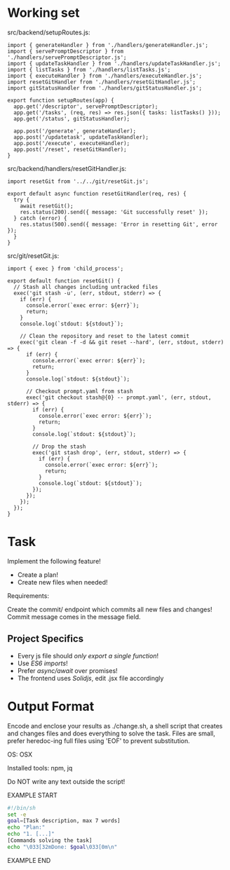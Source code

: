 # Working set

src/backend/setupRoutes.js:
```
import { generateHandler } from './handlers/generateHandler.js';
import { servePromptDescriptor } from './handlers/servePromptDescriptor.js';
import { updateTaskHandler } from './handlers/updateTaskHandler.js';
import { listTasks } from './handlers/listTasks.js';
import { executeHandler } from './handlers/executeHandler.js';
import resetGitHandler from './handlers/resetGitHandler.js';
import gitStatusHandler from './handlers/gitStatusHandler.js';

export function setupRoutes(app) {
  app.get('/descriptor', servePromptDescriptor);
  app.get('/tasks', (req, res) => res.json({ tasks: listTasks() }));
  app.get('/status', gitStatusHandler);

  app.post('/generate', generateHandler);
  app.post('/updatetask', updateTaskHandler);
  app.post('/execute', executeHandler);
  app.post('/reset', resetGitHandler);
}

```

src/backend/handlers/resetGitHandler.js:
```
import resetGit from '../../git/resetGit.js';

export default async function resetGitHandler(req, res) {
  try {
    await resetGit();
    res.status(200).send({ message: 'Git successfully reset' });
  } catch (error) {
    res.status(500).send({ message: 'Error in resetting Git', error });
  }
}

```

src/git/resetGit.js:
```
import { exec } from 'child_process';

export default function resetGit() {
  // Stash all changes including untracked files
  exec('git stash -u', (err, stdout, stderr) => {
    if (err) {
      console.error(`exec error: ${err}`);
      return;
    }
    console.log(`stdout: ${stdout}`);

    // Clean the repository and reset to the latest commit
    exec('git clean -f -d && git reset --hard', (err, stdout, stderr) => {
      if (err) {
        console.error(`exec error: ${err}`);
        return;
      }
      console.log(`stdout: ${stdout}`);

      // Checkout prompt.yaml from stash
      exec('git checkout stash@{0} -- prompt.yaml', (err, stdout, stderr) => {
        if (err) {
          console.error(`exec error: ${err}`);
          return;
        }
        console.log(`stdout: ${stdout}`);

        // Drop the stash
        exec('git stash drop', (err, stdout, stderr) => {
          if (err) {
            console.error(`exec error: ${err}`);
            return;
          }
          console.log(`stdout: ${stdout}`);
        });
      });
    });
  });
}

```


# Task

Implement the following feature!

- Create a plan!
- Create new files when needed!

Requirements:

Create the commit/ endpoint which commits all new files and changes!
Commit message comes in the message field.



## Project Specifics

- Every js file should *only export a single function*!
- Use *ES6 imports*!
- Prefer *async/await* over promises!
- The frontend uses *Solidjs*, edit .jsx file accordingly


# Output Format

Encode and enclose your results as ./change.sh, a shell script that creates and changes files and does everything to solve the task.
Files are small, prefer heredoc-ing full files using 'EOF' to prevent substitution.

OS: OSX

Installed tools: npm, jq


Do NOT write any text outside the script!

EXAMPLE START

```sh
#!/bin/sh
set -e
goal=[Task description, max 7 words]
echo "Plan:"
echo "1. [...]"
[Commands solving the task]
echo "\033[32mDone: $goal\033[0m\n"
```

EXAMPLE END

